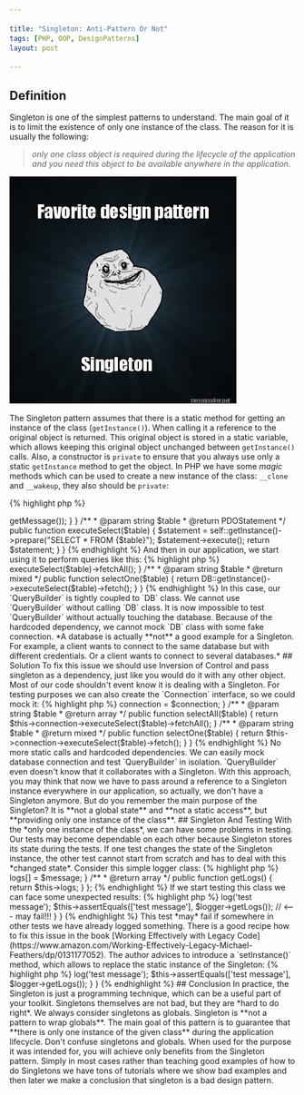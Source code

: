 ```yaml
---

title: "Singleton: Anti-Pattern Or Not"
tags: [PHP, OOP, DesignPatterns]
layout: post

---
```


## Definition

Singleton is one of the simplest patterns to understand. The main goal of it is to limit the existence of only one instance of the class. The reason for it is usually the following: 

> *only one class object is required during the lifecycle of the application and you need this object to be available anywhere in the application*.

<p class="text-center image">
    <img src="/assets/images/posts/singleton/meme.jpg" alt="cgn-edit" class="">
</p>

The Singleton pattern assumes that there is a static method for getting an instance of the class (`getInstance()`). When calling it a reference to the original object is returned. This original object is stored in a static variable, which allows keeping this original object unchanged between `getInstance()` calls. Also, a constructor is `private` to ensure that you always use only a static `getInstance` method to get the object. In PHP we have some *magic* methods which can be used to create a new instance of the class: `__clone` and `__wakeup`, they also should be `private`:

{% highlight php %}
<?php

class Singleton
{
    protected $instance;

    private function __construct();
    private function __clone();
    private function __wakeup();

    public static function getInstance() 
    {
        if( is_null(self::$instance)) {
            self::$instance = new self;
        }

        return self::$instance;
    }
}
{% endhighlight %}

This pattern can be useful when we have some kind of a shared resource in our application: a classic example is a database connection. Different parts of the application might want to use this connection.

## Problems 

The problems with Singleton comes when we start using them as global instances. But the main problem is not with the globals, but how we use them. A *single instance* doesn't actually mean *globally accessible*. The common mistake is to always access to an instance of the singleton directly via its static `getInstance` method. 

Consider a classic Singleton example with a database connection:

{% highlight php %}
<?php

class DB 
{
    /**
     * @var PDO
     */
    protected static $connection;

    public static function getInstance(array $config = []) 
    {
        if(is_null(self::$connection)) {
            self::init($config);
        }    
        
        return self::$connection;
    }

    protected static function init($config)
    {
       try {
            self::$connection = new \PDO(
                $config['connection'] . ';dbname=' . $config['name'],
                $config['username'],
                $config['password'],
                $config['options'],
            );
            return self::$connection;
        }
        catch(PDOException $e) {
            die($e->getMessage());
        } 
    }

    /**
     * @param string $table
     * @return PDOStatement
     */
    public function executeSelect($table)
    {
        $statement = self::getInstance()->prepare("SELECT * FROM {$table}");

        $statement->execute();

        return $statement;
    }
}
{% endhighlight %}

And then in our application, we start using it to perform queries like this:

{% highlight php %}
<?php

class QueryBuilder 
{
    /**
     * @param string $table
     * @return array
     */
    public function selectAll($table)
    {
        return $this->executeSelect($table)->fetchAll(); 
    }

    /**
     * @param string $table
     * @return mixed
     */
    public function selectOne($table)
    {
         return DB::getInstance()->executeSelect($table)->fetch(); 
    }
}
{% endhighlight %}

In this case, our `QueryBuilder` is tightly coupled to `DB` class. We cannot use `QueryBuilder` without calling `DB` class. It is now impossible to test `QueryBuilder` without actually touching the database. Because of the hardcoded dependency, we cannot mock `DB` class with some fake connection.

*A database is actually **not** a good example for a Singleton. For example, a client wants to connect to the same database but with different credentials. Or a client wants to connect to several databases.*

## Solution

To fix this issue we should use Inversion of Control and pass singleton as a dependency, just like you would do it with any other object. Most of our code shouldn't event know it is dealing with a Singleton. For testing purposes we can also create the `Connection` interface, so we could mock it:

{% highlight php %}
<?php

interface Connection
{
    /**
     * @param string $table
     * @return PDOStatement
     */
    public function executeSelect($table);
}

class DB implements Connection 
{
    // ... 
}

{% endhighlight %}

The `QueryBuilder` should depend on the `Connection` interface. `QueryBuilder` completely depends on the database connection, so in our case, we can pass an instance of the database connection as a constructor dependency. 

{% highlight php %}
<?php

class QueryBuilder 
{

    /**
     * @var Connection
     */
    protected $connection;

    /**
     * @param Connection $connection
     */
    public function __construct(Connection $connection)
    {
        $this->connection = $connection;
    }

    /**
     * @param string $table
     * @return array
     */
    public function selectAll($table)
    {
        return  $this->connection->executeSelect($table)->fetchAll(); 
    }

    /**
     * @param string $table
     * @return mixed
     */
    public function selectOne($table)
    {
         return  $this->connection->executeSelect($table)->fetch(); 
    }
}
{% endhighlight %}

No more static calls and hardcoded dependencies. We can easily mock database connection and test `QueryBuilder` in isolation. `QueryBuilder` even doesn't know that it collaborates with a Singleton. With this approach, you may think that now we have to pass around a reference to a Singleton instance everywhere in our application, so actually, we don't have a Singleton anymore. But do you remember the main purpose of the Singleton? It is **not a global state** and **not a static access**, but **providing only one instance of the class**. 

## Singleton And Testing

With the *only one instance of the class*, we can have some problems in testing. Our tests may become dependable on each other because Singleton stores its state during the tests. If one test changes the state of the Singleton instance, the other test cannot start from scratch and has to deal with this *changed state*. Consider this simple logger class:

{% highlight php %}
<?php

class Logger
{
    protected static $instance = NULL;
    protected $logs = [];

    public function getInstance() 
    {
        if(self::$instance === NULL) {
            self::$instance = new static();
        }

        return self::$instance;
    }

    /**
     * @param string $message
     */
    public function log($message) 
    {
        $this->logs[] = $message;
    }

    /**
     * @return array
     */
    public function getLogs() 
    {
        return $this->logs;
    }
};
{% endhighlight %}

If we start testing this class we can face some unexpected results:

{% highlight php %}
<?php

class LoggerTest extends TestCase
{
    /** @test **/
    public function it_stores_messages()
    {
        $logger = Logger::getInstance();
        $logger->log('test message');

        $this->assertEquals(['test message'], $logger->getLogs()); // <--- may fail!!!
    }
}
{% endhighlight %}

This test *may* fail if somewhere in other tests we have already logged something. There is a good recipe how to fix this issue in the book [Working Effectively with Legacy Code](https://www.amazon.com/Working-Effectively-Legacy-Michael-Feathers/dp/0131177052). The author advices to introduce a `setInstance()` method, which allows to replace the static instance of the Singleton: 

{% highlight php %}
<?php

class Logger
{
    protected static $instance = NULL;
    protected $logs = [];

    public static function setInstance(Logger $instance) 
    {
        self::$instance = $instance;
    }

    // ...
};
{% endhighlight %}

This allows us to mock the Singleton. Another option is when we need to *reset* the state, especially when testing the Singleton itself:

{% highlight php %}
<?php
class Logger
{
    protected static $instance = NULL;
    protected $logs = [];

    public static function reset() 
    {
        self::$instance = new static;
    }

    // ...
};
{% endhighlight %}

Method `reset()` simply overrides the current state of the Singleton, so we can start from scratch. Then in our tests, we can use `setUp` method to `reset` Singleton's state before each test:

{% highlight php %}
<?php

class LoggerTest extends TestCase
{
    protected function setUp()
    {
        Logger::reset();
        
        parent::setUp();
    }

    /** @test **/
    public function it_stores_messages()
    {
        $logger = Logger::getInstance();
        $logger->log('test message');

        $this->assertEquals(['test message'], $logger->getLogs()); 
    }
}
{% endhighlight %}

## Conclusion

In practice, the Singleton is just a programming technique, which can be a useful part of your toolkit. Singletons themselves are not bad, but they are *hard to do right*. We always consider singletons as globals. Singleton is **not a pattern to wrap globals**. The main goal of this pattern is to guarantee that **there is only one instance of the given class** during the application lifecycle. 

Don't confuse singletons and globals. When used for the purpose it was intended for, you will achieve only benefits from the Singleton pattern. Simply in most cases rather than teaching good examples of how to do Singletons we have tons of tutorials where we show bad examples and then later we make a conclusion that singleton is a bad design pattern. 